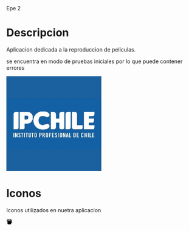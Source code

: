 <html>
   
  <head>
   <link rel="icon" href="ip.jpg" type="image/jpg" > 
    <tittle>Epe 2 </tittle>
  </head>
  <body>
    <div>
    <h1>Descripcion</h1>
    <p>Aplicacion dedicada a la reproduccion de peliculas.</p>
      <p>se encuentra en modo de pruebas iniciales por lo que puede contener errores</p>
    </div>
    <div>
      <img src="ip.jpg" width="250" height="250">
    </div>
   <h1>Iconos</h1>
   <p>Iconos utilizados en nuetra aplicacion</p>
   <img src="beer.svg" width="16" height="16">
    
  </body>
  </html>
